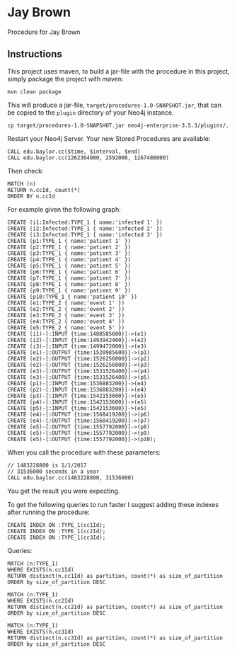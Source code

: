 # Jay Brown
Procedure for Jay Brown

Instructions
------------ 

This project uses maven, to build a jar-file with the procedure in this
project, simply package the project with maven:

    mvn clean package

This will produce a jar-file, `target/procedures-1.0-SNAPSHOT.jar`,
that can be copied to the `plugin` directory of your Neo4j instance.

    cp target/procedures-1.0-SNAPSHOT.jar neo4j-enterprise-3.5.3/plugins/.
    

Restart your Neo4j Server. Your new Stored Procedures are available:

    CALL edu.baylor.cc($time, $interval, $end)
    CALL edu.baylor.cc(1262304000, 2592000, 1267488000)
    
Then check:

    MATCH (n) 
    RETURN n.ccId, count(*) 
    ORDER BY n.ccId
    

For example given the following graph:

    CREATE (i1:Infected:TYPE_1 { name:'infected 1' })
    CREATE (i2:Infected:TYPE_1 { name:'infected 2' })
    CREATE (i3:Infected:TYPE_1 { name:'infected 3' })
    CREATE (p1:TYPE_1 { name:'patient 1' })
    CREATE (p2:TYPE_1 { name:'patient 2' })
    CREATE (p3:TYPE_1 { name:'patient 3' })
    CREATE (p4:TYPE_1 { name:'patient 4' })
    CREATE (p5:TYPE_1 { name:'patient 5' })
    CREATE (p6:TYPE_1 { name:'patient 6' })
    CREATE (p7:TYPE_1 { name:'patient 7' })
    CREATE (p8:TYPE_1 { name:'patient 8' })
    CREATE (p9:TYPE_1 { name:'patient 9' })
    CREATE (p10:TYPE_1 { name:'patient 10' })    
    CREATE (e1:TYPE_2 { name:'event 1' })
    CREATE (e2:TYPE_2 { name:'event 2' })
    CREATE (e3:TYPE_2 { name:'event 3' })
    CREATE (e4:TYPE_2 { name:'event 4' })
    CREATE (e5:TYPE_2 { name:'event 5' })   
    CREATE (i1)-[:INPUT {time:1488585600}]->(e1)
    CREATE (i2)-[:INPUT {time:1493942400}]->(e2)
    CREATE (i3)-[:INPUT {time:1499472000}]->(e3)
    CREATE (e1)-[:OUTPUT {time:1520985600}]->(p1)
    CREATE (e2)-[:OUTPUT {time:1526256000}]->(p2)
    CREATE (e2)-[:OUTPUT {time:1526256000}]->(p3)
    CREATE (e3)-[:OUTPUT {time:1531526400}]->(p4)
    CREATE (e3)-[:OUTPUT {time:1531526400}]->(p5)
    CREATE (p1)-[:INPUT {time:1536883200}]->(e4)
    CREATE (p2)-[:INPUT {time:1536883200}]->(e4)
    CREATE (p3)-[:INPUT {time:1542153600}]->(e5)
    CREATE (p4)-[:INPUT {time:1542153600}]->(e5)
    CREATE (p5)-[:INPUT {time:1542153600}]->(e5)
    CREATE (e4)-[:OUTPUT {time:1568419200}]->(p6)
    CREATE (e4)-[:OUTPUT {time:1568419200}]->(p7)
    CREATE (e5)-[:OUTPUT {time:1557792000}]->(p8)
    CREATE (e5)-[:OUTPUT {time:1557792000}]->(p9)
    CREATE (e5)-[:OUTPUT {time:1557792000}]->(p10);
    
When you call the procedure with these parameters:
 
    // 1483228800 is 1/1/2017
    // 31536000 seconds in a year
    CALL edu.baylor.cc(1483228800, 31536000)
    
You get the result you were expecting.       

To get the following queries to run faster I suggest adding these indexes after running the procedure:

    CREATE INDEX ON :TYPE_1(cc1Id);
    CREATE INDEX ON :TYPE_1(cc2Id);
    CREATE INDEX ON :TYPE_1(cc3Id);
    
Queries:

    MATCH (n:TYPE_1) 
    WHERE EXISTS(n.cc1Id) 
    RETURN distinct(n.cc1Id) as partition, count(*) as size_of_partition 
    ORDER by size_of_partition DESC    
    
    MATCH (n:TYPE_1) 
    WHERE EXISTS(n.cc2Id) 
    RETURN distinct(n.cc2Id) as partition, count(*) as size_of_partition 
    ORDER by size_of_partition DESC    
    
    MATCH (n:TYPE_1) 
    WHERE EXISTS(n.cc3Id) 
    RETURN distinct(n.cc3Id) as partition, count(*) as size_of_partition 
    ORDER by size_of_partition DESC    
